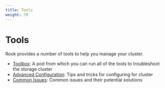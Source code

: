 ```yaml
---
title: Tools
weight: 70
---
```


# Tools

Rook provides a number of tools to help you manage your cluster.
- [Toolbox](toolbox.md): A pod from which you can run all of the tools to troubleshoot the storage cluster
- [Advanced Configuration](advanced-configuration.md): Tips and tricks for configuring for cluster
- [Common Issues](common-problems.md): Common issues and their potential solutions